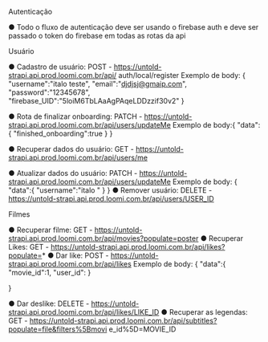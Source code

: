 Autenticação

● Todo o fluxo de autenticação deve ser usando o firebase auth e deve ser passado o
token do firebase em todas as rotas da api

Usuário

● Cadastro de usuário: POST - https://untold-strapi.api.prod.loomi.com.br/api/
auth/local/register
Exemplo de body: {
"username":"italo teste",
"email":"djdjsj@gmaip.com",
"password":"12345678",
"firebase_UID":"5loiM6TbLAaAgPAqeLDDzzif30v2"
}

● Rota de finalizar onboarding: PATCH -
https://untold-strapi.api.prod.loomi.com.br/api/users/updateMe
Exemplo de body:{
"data":{
"finished_onboarding":true
}
}

● Recuperar dados do usuário: GET -
https://untold-strapi.api.prod.loomi.com.br/api/users/me

● Atualizar dados do usuário: PATCH -
https://untold-strapi.api.prod.loomi.com.br/api/users/updateMe
Exemplo de body: {
"data":{
"username":"italo "
}
}
● Remover usuário: DELETE -
https://untold-strapi.api.prod.loomi.com.br/api/users/USER_ID

Filmes

● Recuperar filme: GET -
https://untold-strapi.api.prod.loomi.com.br/api/movies?populate=poster
● Recuperar Likes: GET -
https://untold-strapi.api.prod.loomi.com.br/api/likes?populate=*
● Dar like: POST - https://untold-strapi.api.prod.loomi.com.br/api/likes
Exemplo de body: {
"data":{
"movie_id":1,
"user_id":
}

}

● Dar deslike: DELETE - https://untold-strapi.api.prod.loomi.com.br/api/likes/LIKE_ID
● Recuperar as legendas: GET -
https://untold-strapi.api.prod.loomi.com.br/api/subtitles?populate=file&filters%5Bmovi
e_id%5D=MOVIE_ID
